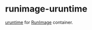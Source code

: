 # runimage-uruntime
[uruntime](https://github.com/VHSgunzo/uruntime) for [RunImage](https://github.com/VHSgunzo/runimage) container.
